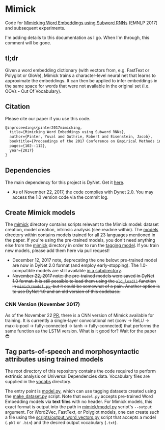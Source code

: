# Mimick
Code for [Mimicking Word Embeddings using Subword RNNs](http://www.aclweb.org/anthology/D17-1010) (EMNLP 2017) and subsequent experiments.

I'm adding details to this documentation as I go. When I'm through, this comment will be gone.

## tl;dr
Given a word embedding dictionary (with vectors from, e.g. FastText or Polyglot or GloVe), Mimick trains a character-level neural net that learns to approximate the embeddings. It can then be applied to infer embeddings in the same space for words that were not available in the original set (i.e. OOVs - Out Of Vocabulary).

## Citation

Please cite our paper if you use this code.

```latex
@inproceedings{pinter2017mimicking,
  title={Mimicking Word Embeddings using Subword RNNs},
  author={Pinter, Yuval and Guthrie, Robert and Eisenstein, Jacob},
  booktitle={Proceedings of the 2017 Conference on Empirical Methods in Natural Language Processing},
  pages={102--112},
  year={2017}
}
```

## Dependencies
The main dependency for this project is DyNet. Get it [here](http://dynet.readthedocs.io/en/latest/python.html).

* As of November 22, 2017, the code complies with Dynet 2.0. You may access the 1.0 version code via the commit log.

## Create Mimick models
The [mimick](mimick) directory contains scripts relevant to the Mimick model: dataset creation, model creation, intrinsic analysis (see readme within). The [models](mimick/models) directory within contains models trained for all 23 languages mentioned in the paper. If you're using the pre-trained models, you don't need anything else from the [mimick](mimick) directory in order to run the [tagging model](#tag-parts-of-speech-and-morphosyntactic-attributes-using-trained-models). If you train new models, please add them here via pull request!

* December 12, 2017 note, deprecating the one below: pre-trained model are now in DyNet 2.0 format (and employ early-stopping). The 1.0-compatible models are still available [in a subdirectory](mimick/models/dynet_v1).
* ~~November 22, 2017 note: the pre-trained models were saved in DyNet 1.0 format. It is still possible to load them using the `old_load()` function in `mimick/model.py`, but it could be somewhat of a pain. Another option is to use DyNet 1.0 and an old version of this codebase.~~

### CNN Version (November 2017)

As of the November 22 [PR](https://github.com/yuvalpinter/Mimick/pull/2), there is a CNN version of Mimick available for training. It is currently a single-layer convolutional net (conv -> ReLU -> max-k-pool -> fully-connected -> tanh -> fully-connected) that performs the same function as the LSTM version. What is it good for? Wait for the paper 😎

## Tag parts-of-speech and morphosyntactic attributes using trained models
The root directory of this repository contains the code required to perform extrinsic analysis on Universal Dependencies data. Vocabulary files are supplied in the [vocabs](vocabs) directory.

The entry point is [model.py](model.py), which can use tagging datasets created using the [make_dataset.py](make_dataset.py) script.
Note that `model.py` accepts pre-trained Word Embedding models via **text files** with no header. For Mimick models, this exact format is output into the path in [mimick/model.py](mimick/model.py) script's `--output` argument. For Word2Vec, FastText, or Polyglot models, one can create such a file using the [scripts/output_word_vectors.py](scripts/output_word_vectors.py) script that accepts a model (`.pkl` or `.bin`) and the desired output vocabulary (`.txt`).
